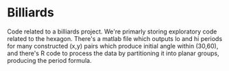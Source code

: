 # Billiards

Code related to a billiards project. We're primarly storing exploratory code related to the hexagon. There's a matlab file which outputs lo and hi periods for many constructed (x,y) pairs which produce initial angle within (30,60), and there's R code to process the data by partitioning it into planar groups, producing the period formula.
